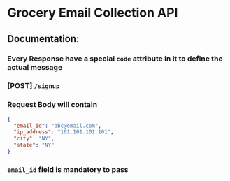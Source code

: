# Grocery Email Collection API

## Documentation:

### Every Response have a special `code` attribute in it to define the actual message

### **[POST]** `/signup`

### Request Body will contain

```json
{
  "email_id": "abc@email.com",
  "ip_address": "101.101.101.101",
  "city": "NY",
  "state": "NY"
}
```

### `email_id` field is mandatory to pass
